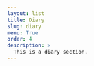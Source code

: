 ```yaml
---
layout: list
title: Diary
slug: diary
menu: True 
order: 4
description: >
  This is a diary section.
---
```

